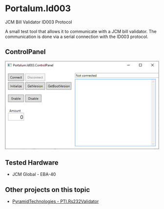 # Portalum.Id003
JCM Bill Validator ID003 Protocol

A small test tool that allows it to communicate with a JCM bill validator. The communication is done via a serial connection with the ID003 protocol.

## ControlPanel

![Portalum.Id003.ControlPanel](/doc/ControlPanel.png)


## Tested Hardware

- JCM Global - EBA-40

## Other projects on this topic

- [PyramidTechnologies - PTI.Rs232Validator](https://github.com/PyramidTechnologies/PTI.Rs232Validator)
